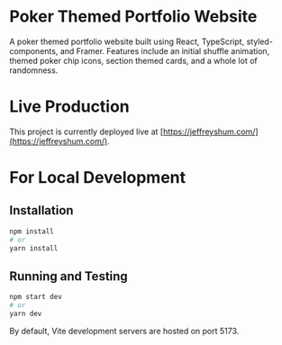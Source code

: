 # Poker Themed Portfolio Website

A poker themed portfolio website built using React, TypeScript, styled-components, and Framer.
Features include an initial shuffle animation, themed poker chip icons, section themed cards, and a whole lot of randomness.

# Live Production
This project is currently deployed live at [https://jeffreyshum.com/](https://jeffreyshum.com/).

# For Local Development

## Installation
```bash
npm install
# or
yarn install
```

## Running and Testing
```bash
npm start dev
# or
yarn dev
```

By default, Vite development servers are hosted on port 5173.
